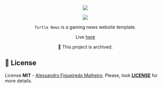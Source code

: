 <div align="center">
  
  <img src="./assets/img/logorec.png"></img>

  <img src="https://img.shields.io/github/license/alessfm/turtle-news"></img>

  <p><code>Turtle News</code> is a gaming news website template.<p>
  
  Live [here](https://alessfm.github.io/turtle-news/)
  
  <p>🚧 This project is archived.<p>
</div>

**📘 License**
---

License **MIT** - [Alessandro Figueiredo Malheiro](https://github.com/alessfm/). Please, look **[LICENSE](LICENSE)** for more details.
<br><br>
